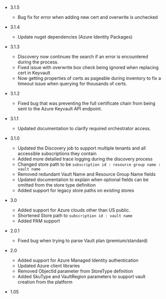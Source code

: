 - 3.1.5
  - Bug fix for error when adding new cert and overwrite is unchecked
	
- 3.1.4
  - Update nuget dependencies (Azure Identity Packages)

- 3.1.3
  - Discovery now continues the search if an error is encountered during the process. 
  - Fixed issue with overwrite box check being ignored when replacing cert in Keyvault
  -	Now getting properties of certs as pageable during inventory to fix a timeout issue when querying for thousands of certs.

- 3.1.2
  - Fixed bug that was preventing the full certificate chain from being sent to the Azure Keyvault API endpoint. 

- 3.1.1
  - Updated documentation to clarify required orchestrator access.

- 3.1.0
  - Updated the Discovery job to support multiple tenants and all accessible subscriptions they contain
  - Added more detailed trace logging during the discovery process
  - Changed store path to be `subscription id : resource group name : vault name`
  - Removed redundant Vault Name and Resource Group Name fields
  - Updated documentation to explain when optional fields can be omitted from the store type definition
  - Added support for legacy store paths on existing stores

- 3.0
  - Added support for Azure clouds other than US public.
  - Shortened Store path to `subscription id : vault name`
  - Added PAM support

- 2.0.1
  - Fixed bug when trying to parse Vault plan (premium/standard)

- 2.0
  - Added support for Azure Managed Identity authentication
  - Updated Azure client libraries
  - Removed ObjectId parameter from StoreType definition
  - Added SkuType and VaultRegion parameters to support vault creation from the platform

- 1.05
